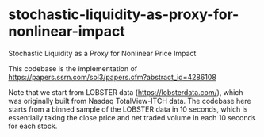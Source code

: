 # stochastic-liquidity-as-proxy-for-nonlinear-impact
Stochastic Liquidity as a Proxy for Nonlinear Price Impact

This codebase is the implementation of https://papers.ssrn.com/sol3/papers.cfm?abstract_id=4286108

Note that we start from LOBSTER data (https://lobsterdata.com/), which was originally built from Nasdaq TotalView-ITCH data. The codebase here starts from a binned sample of the LOBSTER data in 10 seconds, which is essentially taking the close price and net traded volume in each 10 seconds for each stock.